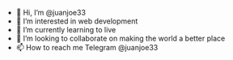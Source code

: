 - 👋 Hi, I’m @juanjoe33
- 👀 I’m interested in web development
- 🌱 I’m currently learning to live
- 💞️ I’m looking to collaborate on making the world a better place
- 📫 How to reach me Telegram @juanjoe33

<!---
juanjoe33/juanjoe33 is a ✨ special ✨ repository because its `README.md` (this file) appears on your GitHub profile.
You can click the Preview link to take a look at your changes.
--->
